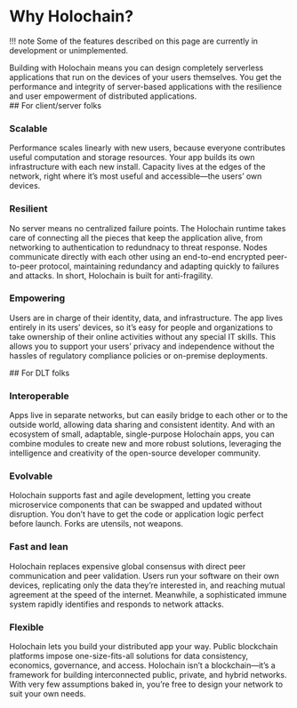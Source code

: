 # Why Holochain?

!!! note
    Some of the features described on this page are currently in development or unimplemented.

<div class="coreconcepts-intro" markdown=1>
Building with Holochain means you can design completely serverless applications that run on the devices of your users themselves. You get the performance and integrity of server-based applications with the resilience and user empowerment of distributed applications.
</div>

<div class="heading-tile" style="background-image:url(../img/tile-1.jpg);" markdown=1>
## For client/server folks
</div>

### Scalable

Performance scales linearly with new users, because everyone contributes useful computation and storage resources. Your app builds its own infrastructure with each new install. Capacity lives at the edges of the network, right where it’s most useful and accessible—the users’ own devices.

### Resilient

No server means no centralized failure points. The Holochain runtime takes care of connecting all the pieces that keep the application alive, from networking to authentication to redundnacy to threat response. Nodes communicate directly with each other using an end-to-end encrypted peer-to-peer protocol, maintaining redundancy and adapting quickly to failures and attacks. In short, Holochain is built for anti-fragility.

### Empowering

Users are in charge of their identity, data, and infrastructure. The app lives entirely in its users’ devices, so it’s easy for people and organizations to take ownership of their online activities without any special IT skills. This allows you to support your users’ privacy and independence without the hassles of regulatory compliance policies or on-premise deployments.

<div class="heading-tile" style="background-image:url(../img/tile-2.jpg);" markdown=1>
## For DLT folks
</div>

### Interoperable

Apps live in separate networks, but can easily bridge to each other or to the outside world, allowing data sharing and consistent identity. And with an ecosystem of small, adaptable, single-purpose Holochain apps, you can combine modules to create new and more robust solutions, leveraging the intelligence and creativity of the open-source developer community.

### Evolvable

Holochain supports fast and agile development, letting you create microservice components that can be swapped and updated without disruption. You don’t have to get the code or application logic perfect before launch. Forks are utensils, not weapons.

### Fast and lean

Holochain replaces expensive global consensus with direct peer communication and peer validation. Users run your software on their own devices, replicating only the data they’re interested in, and reaching mutual agreement at the speed of the internet. Meanwhile, a sophisticated immune system rapidly identifies and responds to network attacks.

### Flexible

Holochain lets you build your distributed app your way. Public blockchain platforms impose one-size-fits-all solutions for data consistency, economics, governance, and access. Holochain isn’t a blockchain—it’s a framework for building interconnected public, private, and hybrid networks. With very few assumptions baked in, you’re free to design your network to suit your own needs.
